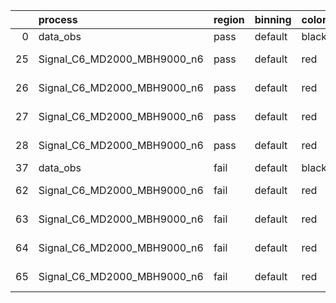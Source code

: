 |    | process                     | region   | binning   | color   | process_type   |   scale | variation   | source_filename                                                      | source_histname    | alias                       | title     |   combine_idx |     lnN |   shapes | syst_type   | direction   | variation_alias   |
|---:|:----------------------------|:---------|:----------|:--------|:---------------|--------:|:------------|:---------------------------------------------------------------------|:-------------------|:----------------------------|:----------|--------------:|--------:|---------:|:------------|:------------|:------------------|
|  0 | data_obs                    | pass     | default   | black   | DATA           |       1 | nominal     | ./histograms_for_2DAlphabet_v18//BH_Data.root                        | hpass              | Data                        | Data      |           nan | nan     |      nan | nan         | nan         | nan               |
| 25 | Signal_C6_MD2000_MBH9000_n6 | pass     | default   | red     | SIGNAL         |       1 | lumi        | ./histograms_for_2DAlphabet_v18//BH_Signal_C6_MD2000_MBH9000_n6.root | hpass              | Signal_C6_MD2000_MBH9000_n6 | BH signal |           nan |   1.016 |      nan | lnN         | nan         | nan               |
| 26 | Signal_C6_MD2000_MBH9000_n6 | pass     | default   | red     | SIGNAL         |       1 | SVM         | ./histograms_for_2DAlphabet_v18//BH_Signal_C6_MD2000_MBH9000_n6.root | hpass_SVMsyst_up   | Signal_C6_MD2000_MBH9000_n6 | BH signal |           nan | nan     |        1 | shapes      | Up          | SVMsyst           |
| 27 | Signal_C6_MD2000_MBH9000_n6 | pass     | default   | red     | SIGNAL         |       1 | SVM         | ./histograms_for_2DAlphabet_v18//BH_Signal_C6_MD2000_MBH9000_n6.root | hpass_SVMsyst_down | Signal_C6_MD2000_MBH9000_n6 | BH signal |           nan | nan     |        1 | shapes      | Down        | SVMsyst           |
| 28 | Signal_C6_MD2000_MBH9000_n6 | pass     | default   | red     | SIGNAL         |       1 | nominal     | ./histograms_for_2DAlphabet_v18//BH_Signal_C6_MD2000_MBH9000_n6.root | hpass              | Signal_C6_MD2000_MBH9000_n6 | BH signal |           nan | nan     |      nan | nan         | nan         | nan               |
| 37 | data_obs                    | fail     | default   | black   | DATA           |       1 | nominal     | ./histograms_for_2DAlphabet_v18//BH_Data.root                        | hfail              | Data                        | Data      |           nan | nan     |      nan | nan         | nan         | nan               |
| 62 | Signal_C6_MD2000_MBH9000_n6 | fail     | default   | red     | SIGNAL         |       1 | lumi        | ./histograms_for_2DAlphabet_v18//BH_Signal_C6_MD2000_MBH9000_n6.root | hfail              | Signal_C6_MD2000_MBH9000_n6 | BH signal |           nan |   1.016 |      nan | lnN         | nan         | nan               |
| 63 | Signal_C6_MD2000_MBH9000_n6 | fail     | default   | red     | SIGNAL         |       1 | SVM         | ./histograms_for_2DAlphabet_v18//BH_Signal_C6_MD2000_MBH9000_n6.root | hfail_SVMsyst_up   | Signal_C6_MD2000_MBH9000_n6 | BH signal |           nan | nan     |        1 | shapes      | Up          | SVMsyst           |
| 64 | Signal_C6_MD2000_MBH9000_n6 | fail     | default   | red     | SIGNAL         |       1 | SVM         | ./histograms_for_2DAlphabet_v18//BH_Signal_C6_MD2000_MBH9000_n6.root | hfail_SVMsyst_down | Signal_C6_MD2000_MBH9000_n6 | BH signal |           nan | nan     |        1 | shapes      | Down        | SVMsyst           |
| 65 | Signal_C6_MD2000_MBH9000_n6 | fail     | default   | red     | SIGNAL         |       1 | nominal     | ./histograms_for_2DAlphabet_v18//BH_Signal_C6_MD2000_MBH9000_n6.root | hfail              | Signal_C6_MD2000_MBH9000_n6 | BH signal |           nan | nan     |      nan | nan         | nan         | nan               |